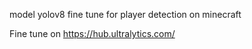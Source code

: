 model yolov8 fine tune for player detection on minecraft

Fine tune on https://hub.ultralytics.com/
